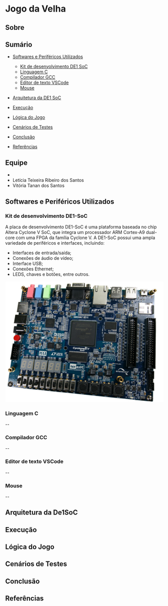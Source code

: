 # Jogo da Velha

## Sobre

## Sumário
- [Softwares e Periféricos Utilizados](#softwares-e-periféricos-utilizados)

    - [Kit de desenvolvimento DE1 SoC](#kit-de-desenvolvimento-de1-soc)
    - [Linguagem C](#linguagem-c)
    - [Compilador GCC](#compilador-gcc)
    - [Editor de texto VSCode](#editor-de-texto-vscode)
    - [Mouse](#mouse)
- [Arquitetura da DE1 SoC](#arquitetura-da-de1soc)
- [Execução](#execução)
- [Lógica do Jogo](#lógica-do-jogo)
- [Cenários de Testes](#cenários-de-testes)
- [Conclusão](#conclusão)
- [Referências](#referências)

## Equipe
- 
- Letícia Teixeira Ribeiro dos Santos
- Vitória Tanan dos Santos

## Softwares e Periféricos Utilizados

### Kit de desenvolvimento DE1-SoC
A placa de desenvolvimento DE1-SoC é uma plataforma baseada no chip Altera Cyclone V SoC, que integra um processador ARM Cortex-A9 dual-core com uma FPGA da família Cyclone V. A DE1-SoC possui uma ampla variedade de periféricos e interfaces, incluindo:
- Interfaces de entrada/saída;
- Conexões de áudio de vídeo;
- Interface USB;
- Conexões Ethernet;
- LEDS, chaves e botões, entre outros.

<img src="https://github.com/leticiaribeiro7/jogo-da-velha/blob/main/Imagens/placa.png">

### Linguagem C
--
### Compilador GCC
--
### Editor de texto VSCode
--
### Mouse
--


## Arquitetura da De1SoC



## Execução

## Lógica do Jogo

## Cenários de Testes

## Conclusão

## Referências